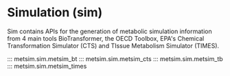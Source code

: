 Simulation (sim)
===============

Sim contains APIs for the generation of metabolic simulation information from 4 main tools BioTransformer, the OECD Toolbox, EPA's Chemical Transformation Simulator (CTS) and TIssue Metabolism Simulator (TIMES).

::: metsim.sim.metsim_bt
::: metsim.sim.metsim_cts
::: metsim.sim.metsim_tb
::: metsim.sim.metsim_times
